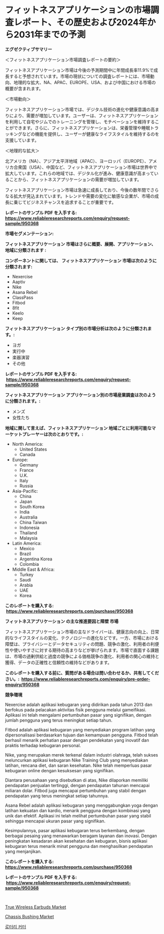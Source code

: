 <p><h1>フィットネスアプリケーションの市場調査レポート、その歴史および2024年から2031年までの予測</h1></p><p><strong>エグゼクティブサマリー</strong></p>
<p><p>＜フィットネスアプリケーション市場調査レポートの要約＞</p><p>フィットネスアプリケーション市場は今後の予測期間中に年間成長率11.9%で成長すると予想されています。市場の現状についての調査レポートには、市場動向、地理的な拡大、NA、APAC、EUROPE、USA、および中国における市場の概要が含まれます。</p><p>＜市場動向＞</p><p>フィットネスアプリケーション市場では、デジタル技術の進化や健康意識の高まりにより、需要が増加しています。ユーザーは、フィットネスアプリケーションを利用して自宅やジムでのトレーニングを管理し、モチベーションを維持することができます。さらに、フィットネスアプリケーションは、栄養管理や睡眠トラッキングなどの機能を提供し、ユーザーが健康なライフスタイルを維持するのを支援しています。</p><p>＜地理的な拡大＞</p><p>北アメリカ（NA）、アジア太平洋地域（APAC）、ヨーロッパ（EUROPE）、アメリカ合衆国（USA）、中国など、フィットネスアプリケーション市場は世界中で拡大しています。これらの地域では、デジタル化が進み、健康意識が高まっていることから、フィットネスアプリケーションの需要が増加しています。</p><p>フィットネスアプリケーション市場は急速に成長しており、今後の数年間でさらなる拡大が見込まれています。トレンドや需要の変化に敏感な企業が、市場の成長に乗じてビジネスチャンスを追求することが重要です。</p></p>
<p><strong>レポートのサンプル PDF を入手する: <a href="https://www.reliableresearchreports.com/enquiry/request-sample/950368">https://www.reliableresearchreports.com/enquiry/request-sample/950368</a></strong></p>
<p><strong>市場セグメンテーション:</strong></p>
<p><strong> フィットネスアプリケーション 市場はさらに概要、展開、アプリケーション、地域に分類されます :</strong></p>
<p><strong>コンポーネントに関しては、 フィットネスアプリケーション 市場は次のように分類されます: &nbsp;</strong></p>
<p><ul><li>Nexercise</li><li>Aaptiv</li><li>Nike</li><li>Asana Rebel</li><li>ClassPass</li><li>Fitbod</li><li>8fit</li><li>Keelo</li><li>Keep</li></ul></p>
<p><strong> フィットネスアプリケーション タイプ別の市場分析は次のように分類されます。:</strong></p>
<p><ul><li>ヨガ</li><li>実行中</li><li>楽器演習</li><li>その他</li></ul></p>
<p><strong>レポートのサンプル PDF を入手する: &nbsp;<a href="https://www.reliableresearchreports.com/enquiry/request-sample/950368">https://www.reliableresearchreports.com/enquiry/request-sample/950368</a></strong></p>
<p><strong> フィットネスアプリケーション アプリケーション別の市場産業調査は次のように分類されます。:</strong></p>
<p><ul><li>メンズ</li><li>女性たち</li></ul></p>
<p><strong>地域に関して言えば、フィットネスアプリケーション 地域ごとに利用可能なマーケットプレーヤーは次のとおりです。:</strong></p>
<p><ul>
    <li>
        North America:
        <ul>
            <li>United States</li>
            <li>Canada</li>
        </ul>
    </li>
    <li>
        Europe:
        <ul>
            <li>Germany</li>
            <li>France</li>
            <li>U.K.</li>
            <li>Italy</li>
            <li>Russia</li>
        </ul>
    </li>
    <li>
        Asia-Pacific:
        <ul>
            <li>China</li>
            <li>Japan</li>
            <li>South Korea</li>
            <li>India</li>
            <li>Australia</li>
            <li>China Taiwan</li>
            <li>Indonesia</li>
            <li>Thailand</li>
            <li>Malaysia</li>
        </ul>
    </li>
    <li>
        Latin America:
        <ul>
            <li>Mexico</li>
            <li>Brazil</li>
            <li>Argentina Korea</li>
            <li>Colombia</li>
        </ul>
    </li>
    <li>
        Middle East & Africa:
        <ul>
            <li>Turkey</li>
            <li>Saudi</li>
            <li>Arabia</li>
            <li>UAE</li>
            <li>Korea</li>
        </ul>
    </li>
    </ul></p>
<p><strong>このレポートを購入する: &nbsp;<a href="https://www.reliableresearchreports.com/purchase/950368">https://www.reliableresearchreports.com/purchase/950368</a></strong></p>
<p><strong>フィットネスアプリケーション の主な推進要因と障壁 市場</strong></p>
<p><p>フィットネスアプリケーション市場の主なドライバーは、健康志向の向上、日常的なライフスタイルの変化、テクノロジーの進化などです。一方、市場における障壁は、プライバシーとデータセキュリティの問題、競争の激化、利用者の利便性や使いやすさに対する期待の高まりなどが挙げられます。市場で直面する課題は、市場の過剰供給と過度の競争による価格競争の激化、利用者の関心の維持と獲得、データの正確性と信頼性の維持などがあります。</p></p>
<p><strong>このレポートを購入する前に、質問がある場合は問い合わせるか、共有してください。:&nbsp; <a href="https://www.reliableresearchreports.com/enquiry/pre-order-enquiry/950368">https://www.reliableresearchreports.com/enquiry/pre-order-enquiry/950368</a></strong></p>
<p><strong>競争環境</strong></p>
<p><p>Nexercise adalah aplikasi kebugaran yang didirikan pada tahun 2013 dan berfokus pada pelacakan aktivitas fisik pengguna melalui gameifikasi. Aplikasi ini telah mengalami pertumbuhan pasar yang signifikan, dengan jumlah pengguna yang terus meningkat setiap tahun.</p><p>Fitbod adalah aplikasi kebugaran yang menyediakan program latihan yang dipersonalisasi berdasarkan tujuan dan kemampuan pengguna. Fitbod telah berhasil menarik perhatian pasar dengan pendekatan yang inovatif dan praktis terhadap kebugaran personal.</p><p>Nike, yang merupakan merek terkenal dalam industri olahraga, telah sukses meluncurkan aplikasi kebugaran Nike Training Club yang menyediakan latihan, rencana diet, dan saran kesehatan. Nike telah memperluas pasar kebugaran online dengan kesuksesan yang signifikan.</p><p>Diantara perusahaan yang disebutkan di atas, Nike dilaporkan memiliki pendapatan penjualan tertinggi, dengan pendapatan tahunan mencapai miliaran dolar. Fitbod juga mencapai pertumbuhan yang stabil dengan pendapatan yang terus meningkat setiap tahunnya.</p><p>Asana Rebel adalah aplikasi kebugaran yang menggabungkan yoga dengan latihan kekuatan dan kardio, menarik pengguna dengan kombinasi yang unik dan efektif. Aplikasi ini telah melihat pertumbuhan pasar yang stabil sehingga mencapai ukuran pasar yang signifikan.</p><p>Kesimpulannya, pasar aplikasi kebugaran terus berkembang, dengan berbagai pesaing yang menawarkan beragam layanan dan inovasi. Dengan peningkatan kesadaran akan kesehatan dan kebugaran, bisnis aplikasi kebugaran terus menarik minat pengguna dan menghasilkan pendapatan yang menjanjikan.</p></p>
<p><strong>このレポートを購入する: &nbsp; <a href="https://www.reliableresearchreports.com/purchase/950368">https://www.reliableresearchreports.com/purchase/950368</a></strong></p>
<p><strong>レポートのサンプル PDF を入手する: &nbsp;<a href="https://www.reliableresearchreports.com/enquiry/request-sample/950368">https://www.reliableresearchreports.com/enquiry/request-sample/950368</a></strong><strong></strong></p>
<p>&nbsp;</p>
<p><p><a href="https://github.com/Sherrillcrooksxa8i18ucf2m/Market-Research-Report-List-1/blob/main/true-wireless-earbuds-market.md">True Wireless Earbuds Market</a></p><p><a href="https://lydian-appliance-61d.notion.site/Chassis-Bushing-Market-Research-Report-Unlocks-Analysis-on-the-Market-Financial-Status-Market-Size--530575793de347a58572f3e04959ab1e">Chassis Bushing Market</a></p><p><a href="https://github.com/fredrickeglers/Market-Research-Report-List-1/blob/main/46949243998.md">로터리 커터</a></p></p>